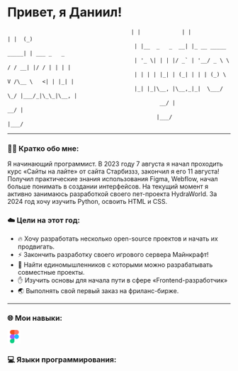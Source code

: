 <h1>Привет, я Даниил!</h1>

                                           | |             | |                  | |  (_)      
                                            | |__  _   _  __| |_ __ _____   _____| | ___ _   _ 
                                            | '_ \| | | |/ _` | '__/ _ \ \ / / __| |/ / | | | |
                                            | | | | |_| | (_| | | | (_) \ V /\__ \   <| | |_| |
                                            |_| |_|\__, |\__,_|_|  \___/ \_/ |___/_|\_\_|\__, |
                                                    __/ |                                 __/ |
                                                   |___/                                 |___/ 

---

### :man_technologist: Кратко обо мне:

<p>Я начинающий программист. В 2023 году 7 августа я начал проходить курс «Сайты на лайте»‎ от сайта Старбиззз, закончил я его 11 августа! Получил практические знания использования Figma, Webflow, начал больше понимать в создании интерфейсов. На текущий момент я активно занимаюсь разработкой своего пет-проекта HydraWorld. За 2024 год хочу изучить Python, освоить HTML и CSS.</p>

### :cloud: Цели на этот год:

- :fire: Хочу разработать несколько open-source проектов и начать их продвигать.
- :zap: Закончить разработку своего игрового сервера Майнкрафт!
- :busts_in_silhouette: Найти единомышленников с которыми можно разрабатывать совместные проекты.
- :hand: Изучить основы для начала пути в сфере «Frontend-разработчик»
- :earth_asia: Выполнять свой первый заказ на фриланс-бирже.

---

### :globe_with_meridians: Мои навыки:  

<div class = "my-skills">
  <img src = "https://github.com/devicons/devicon/blob/master/icons/figma/figma-original.svg" title="Figma" alt="Figma" width="30" height="30"/>&nbsp

  ### :computer: Языки программирования:
  
  <div class = "languages">
